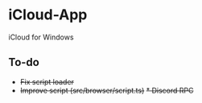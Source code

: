 # iCloud-App
iCloud for Windows

## To-do
* ~~Fix script loader~~
* ~~Improve script (src/browser/script.ts)~~
~~* Discord RPC~~
